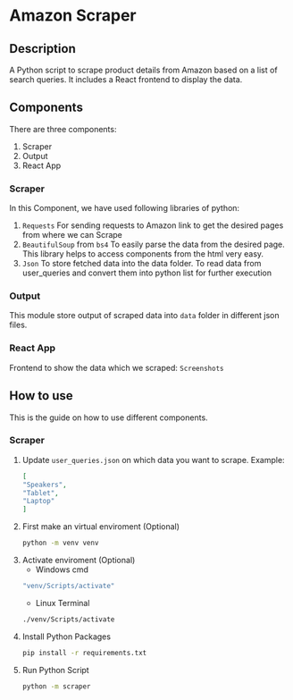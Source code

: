 # Amazon Scraper

## Description
A Python script to scrape product details from Amazon based on a list of search queries. It includes a React frontend to display the data.

## Components
There are three components:
1. Scraper
2. Output
3. React App 
### Scraper
In this Component, we have used following libraries of python:
1. `Requests` For sending requests to Amazon link to get the desired pages from where we can Scrape
1. `BeautifulSoup` from `bs4` To easily parse the data from the desired page. This library helps to access components from the html very easy.
1. `Json` To store fetched data into the data folder. To read data from user_queries and convert them into python list for further execution
### Output
This module store output of scraped data into `data` folder in different json files.
### React App
Frontend to show the data which we scraped:
`Screenshots`

## How to use
This is the guide on how to use different components.
### Scraper
1. Update `user_queries.json` on which data you want to scrape. Example:
    ```json
    [
    "Speakers",
    "Tablet",
    "Laptop"
    ]
    ```
1. First make an virtual enviroment (Optional)
    ```bash
    python -m venv venv
    ```
2. Activate enviroment (Optional)
   - Windows cmd
    ```bash
    "venv/Scripts/activate"
    ```
    - Linux Terminal
    ```bash
    ./venv/Scripts/activate
    ```
3. Install Python Packages
    ```bash
    pip install -r requirements.txt
    ```
4. Run Python Script
    ```bash
    python -m scraper
    ```
